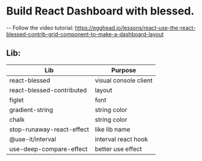 # Build React Dashboard with blessed.

-- Follow the video tutorial: https://egghead.io/lessons/react-use-the-react-blessed-contrib-grid-component-to-make-a-dashboard-layout

## Lib:

| Lib                       | Purpose               |
| ------------------------- | --------------------- |
| react-blessed             | visual console client |
| react-blessed-contributed | layout                |
| figlet                    | font                  |
| gradient-string           | string color          |
| chalk                     | string color          |
| stop-runaway-react-effect | like lib name         |
| @use-it/interval          | interval react hook   |
| use-deep-compare-effect   | better use effect     |
